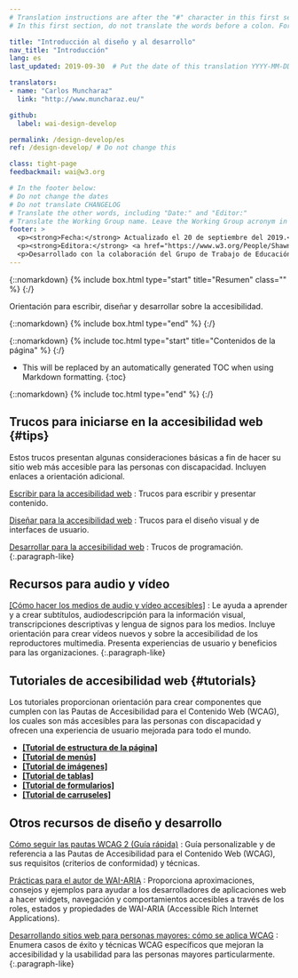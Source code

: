 ```yaml
---
# Translation instructions are after the "#" character in this first section. They are comments that do not show up in the web page. You do not need to translate the instructions after "#".
# In this first section, do not translate the words before a colon. For example, do not translate "title:". Do translate the text after "title:".

title: "Introducción al diseño y al desarrollo"
nav_title: "Introducción"
lang: es
last_updated: 2019-09-30  # Put the date of this translation YYYY-MM-DD (with month in the middle)

translators: 
- name: "Carlos Muncharaz"
  link: "http://www.muncharaz.eu/"

github:
  label: wai-design-develop

permalink: /design-develop/es
ref: /design-develop/ # Do not change this

class: tight-page
feedbackmail: wai@w3.org

# In the footer below:
# Do not change the dates
# Do not translate CHANGELOG
# Translate the other words, including "Date:" and "Editor:"
# Translate the Working Group name. Leave the Working Group acronym in English.
footer: >
  <p><strong>Fecha:</strong> Actualizado el 20 de septiembre del 2019.</p>
  <p><strong>Editora:</strong> <a href="https://www.w3.org/People/Shawn/">Shawn Lawton Henry</a>.</p>
  <p>Desarrollado con la colaboración del Grupo de Trabajo de Educación y Difusión (<a href="http://www.w3.org/WAI/EO/">EOWG</a>).</p>
---
```


{::nomarkdown}
{% include box.html type="start" title="Resumen" class="" %}
{:/}

Orientación para escribir, diseñar y desarrollar sobre la accesibilidad.

{::nomarkdown}
{% include box.html type="end" %}
{:/}

{::nomarkdown}
{% include toc.html type="start" title="Contenidos de la página" %}
{:/}

- This will be replaced by an automatically generated TOC when using Markdown formatting.
{:toc}

{::nomarkdown}
{% include toc.html type="end" %}
{:/}

## Trucos para iniciarse en la accesibilidad web {#tips}

Estos trucos presentan algunas consideraciones básicas a fin de hacer su sitio web más accesible para las personas con discapacidad. Incluyen enlaces a orientación adicional.

[Escribir para la accesibilidad web](/tips/writing/) 
: Trucos para escribir y presentar contenido.

[Diseñar para la accesibilidad web](/tips/designing/) 
: Trucos para el diseño visual y de interfaces de usuario.

[Desarrollar para la accesibilidad web](/tips/developing/) 
: Trucos de programación.
{:.paragraph-like}

## Recursos para audio y vídeo

[[Cómo hacer los medios de audio y vídeo accesibles]](/media/av/)
: Le ayuda a aprender y a crear subtítulos, audiodescripción para la información visual, transcripciones descriptivas y lengua de signos para los medios. Incluye orientación para crear vídeos nuevos y sobre la accesibilidad de los reproductores multimedia. Presenta experiencias de usuario y beneficios para las organizaciones.
{:.paragraph-like}

## Tutoriales de accesibilidad web {#tutorials}

Los tutoriales proporcionan orientación para crear componentes que cumplen con las Pautas de Accesibilidad para el Contenido Web (WCAG), los cuales son más accesibles para las personas con discapacidad y ofrecen una experiencia de usuario mejorada para todo el mundo.

* **[[Tutorial de estructura de la página]](/tutorials/page-structure/)**
* **[[Tutorial de menús]](/tutorials/menus/)**
* **[[Tutorial de imágenes]](/tutorials/images/)**
* **[[Tutorial de tablas]](/tutorials/tables/)**
* **[[Tutorial de formularios]](/tutorials/forms/)**
* **[[Tutorial de carruseles]](/tutorials/carousels/)**

## Otros recursos de diseño y desarrollo

[Cómo seguir las pautas WCAG 2 (Guía rápida)](https://www.w3.org/WAI/WCAG22/quickref/)
: Guía personalizable y de referencia a las Pautas de Accesibilidad para el Contenido Web (WCAG), sus requisitos (criterios de conformidad) y técnicas.

[Prácticas para el autor de WAI-ARIA](https://www.w3.org/TR/wai-aria-practices/)
: Proporciona aproximaciones, consejos y ejemplos para ayudar a los desarrolladores de aplicaciones web a hacer widgets, navegación y comportamientos accesibles a través de los roles, estados y propiedades de WAI-ARIA (Accessible Rich Internet Applications).

[Desarrollando sitios web para personas mayores: cómo se aplica WCAG](/older-users/developing/)
: Enumera casos de éxito y técnicas WCAG específicos que mejoran la accesibilidad y la usabilidad para las personas mayores particularmente.
{:.paragraph-like}
